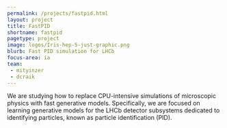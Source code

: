 ```yaml
---
permalink: /projects/fastpid.html
layout: project
title: FastPID
shortname: fastpid
pagetype: project
image: logos/Iris-hep-5-just-graphic.png
blurb: Fast PID simulation for LHCb
focus-area: ia
team:
 - mityinzer
 - dcraik
---
```


We are studying how to replace CPU-intensive simulations of microscopic physics with fast generative models.
Specifically, we are focused on learning generative models for the LHCb detector subsystems dedicated to identifying particles, known as particle identification (PID). 

